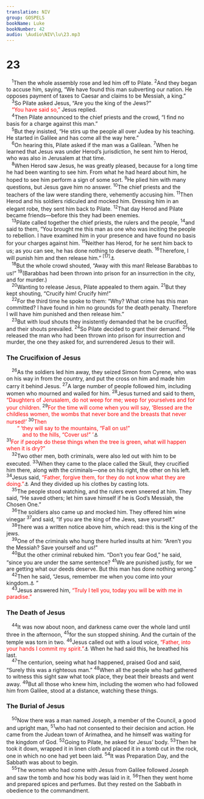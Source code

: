 ```yaml
---
translation: NIV
group: GOSPELS
bookName: Luke 
bookNumber: 42
audio: \Audio\NIV\lu\23.mp3
---
```


<div class="title"><h1>23</h1></div>
<span class="verse lu_23_1"> <sup>1</sup>Then the whole assembly rose and led him off to Pilate. </span>
<span class="verse lu_23_2"><sup>2</sup>And they began to accuse him, saying, “We have found this man subverting our nation. He opposes payment of taxes to Caesar and claims to be Messiah, a king.” <br/></span>
<span class="verse lu_23_3"> <sup>3</sup>So Pilate asked Jesus, “Are you the king of the Jews?” <br/> <font color="red">“You have said so,”</font> Jesus replied. <br/></span>
<span class="verse lu_23_4"> <sup>4</sup>Then Pilate announced to the chief priests and the crowd, “I find no basis for a charge against this man.” <br/></span>
<span class="verse lu_23_5"> <sup>5</sup>But they insisted, “He stirs up the people all over Judea by his teaching. He started in Galilee and has come all the way here.” <br/></span>
<span class="verse lu_23_6"> <sup>6</sup>On hearing this, Pilate asked if the man was a Galilean. </span>
<span class="verse lu_23_7"><sup>7</sup>When he learned that Jesus was under Herod’s jurisdiction, he sent him to Herod, who was also in Jerusalem at that time. <br/></span>
<span class="verse lu_23_8"> <sup>8</sup>When Herod saw Jesus, he was greatly pleased, because for a long time he had been wanting to see him. From what he had heard about him, he hoped to see him perform a sign of some sort. </span>
<span class="verse lu_23_9"><sup>9</sup>He plied him with many questions, but Jesus gave him no answer. </span>
<span class="verse lu_23_10"><sup>10</sup>The chief priests and the teachers of the law were standing there, vehemently accusing him. </span>
<span class="verse lu_23_11"><sup>11</sup>Then Herod and his soldiers ridiculed and mocked him. Dressing him in an elegant robe, they sent him back to Pilate. </span>
<span class="verse lu_23_12"><sup>12</sup>That day Herod and Pilate became friends—before this they had been enemies. <br/></span>
<span class="verse lu_23_13"> <sup>13</sup>Pilate called together the chief priests, the rulers and the people, </span>
<span class="verse lu_23_14"><sup>14</sup>and said to them, “You brought me this man as one who was inciting the people to rebellion. I have examined him in your presence and have found no basis for your charges against him. </span>
<span class="verse lu_23_15"><sup>15</sup>Neither has Herod, for he sent him back to us; as you can see, he has done nothing to deserve death. </span>
<span class="verse lu_23_16"><sup>16</sup>Therefore, I will punish him and then release him.” </span>
<span class="verse lu_23_17"><sup>[17]</sup><a data-toggle="tooltip" data-placement="bottom" title="Some manuscripts include here words similar to Matt. 27:15 and Mark 15:6.">⚓</a><br/></span>
<span class="verse lu_23_18"> <sup>18</sup>But the whole crowd shouted, “Away with this man! Release Barabbas to us!” </span>
<span class="verse lu_23_19"><sup>19</sup>(Barabbas had been thrown into prison for an insurrection in the city, and for murder.) <br/></span>
<span class="verse lu_23_20"> <sup>20</sup>Wanting to release Jesus, Pilate appealed to them again. </span>
<span class="verse lu_23_21"><sup>21</sup>But they kept shouting, “Crucify him! Crucify him!” <br/></span>
<span class="verse lu_23_22"> <sup>22</sup>For the third time he spoke to them: “Why? What crime has this man committed? I have found in him no grounds for the death penalty. Therefore I will have him punished and then release him.” <br/></span>
<span class="verse lu_23_23"> <sup>23</sup>But with loud shouts they insistently demanded that he be crucified, and their shouts prevailed. </span>
<span class="verse lu_23_24"><sup>24</sup>So Pilate decided to grant their demand. </span>
<span class="verse lu_23_25"><sup>25</sup>He released the man who had been thrown into prison for insurrection and murder, the one they asked for, and surrendered Jesus to their will. <br/></span>
<div class="title"><h3>The Crucifixion of Jesus </h3></div>
<span class="verse lu_23_26"> <sup>26</sup>As the soldiers led him away, they seized Simon from Cyrene, who was on his way in from the country, and put the cross on him and made him carry it behind Jesus. </span>
<span class="verse lu_23_27"><sup>27</sup>A large number of people followed him, including women who mourned and wailed for him. </span>
<span class="verse lu_23_28"><sup>28</sup>Jesus turned and said to them, <font color="red">“Daughters of Jerusalem, do not weep for me; weep for yourselves and for your children.</font></span>
<span class="verse lu_23_29"><sup>29</sup><font color="red">For the time will come when you will say, ‘Blessed are the childless women, the wombs that never bore and the breasts that never nursed!’</font></span>
<span class="verse lu_23_30"><sup>30</sup><font color="red">Then </font><br/>  <font color="red">“ ‘they will say to the mountains, “Fall on us!” </font><br/>   <font color="red">and to the hills, “Cover us!” ’</font><a data-toggle="tooltip" data-placement="bottom" title=" 23:30 Hosea 10:8 ">⚓</a><br/></span>
<span class="verse lu_23_31"><sup>31</sup><font color="red">For if people do these things when the tree is green, what will happen when it is dry?”</font><br/></span>
<span class="verse lu_23_32"> <sup>32</sup>Two other men, both criminals, were also led out with him to be executed. </span>
<span class="verse lu_23_33"><sup>33</sup>When they came to the place called the Skull, they crucified him there, along with the criminals—one on his right, the other on his left. </span>
<span class="verse lu_23_34"><sup>34</sup>Jesus said, <font color="red">“Father, forgive them, for they do not know what they are doing.”</font><a data-toggle="tooltip" data-placement="bottom" title="Some early manuscripts do not have this sentence.">⚓</a> And they divided up his clothes by casting lots. <br/></span>
<span class="verse lu_23_35"> <sup>35</sup>The people stood watching, and the rulers even sneered at him. They said, “He saved others; let him save himself if he is God’s Messiah, the Chosen One.” <br/></span>
<span class="verse lu_23_36"> <sup>36</sup>The soldiers also came up and mocked him. They offered him wine vinegar </span>
<span class="verse lu_23_37"><sup>37</sup>and said, “If you are the king of the Jews, save yourself.” <br/></span>
<span class="verse lu_23_38"> <sup>38</sup>There was a written notice above him, which read: this is the king of the jews. <br/></span>
<span class="verse lu_23_39"> <sup>39</sup>One of the criminals who hung there hurled insults at him: “Aren’t you the Messiah? Save yourself and us!” <br/></span>
<span class="verse lu_23_40"> <sup>40</sup>But the other criminal rebuked him. “Don’t you fear God,” he said, “since you are under the same sentence? </span>
<span class="verse lu_23_41"><sup>41</sup>We are punished justly, for we are getting what our deeds deserve. But this man has done nothing wrong.” <br/></span>
<span class="verse lu_23_42"> <sup>42</sup>Then he said, “Jesus, remember me when you come into your kingdom.<a data-toggle="tooltip" data-placement="bottom" title="Some manuscripts come with your kingly power">⚓</a> ” <br/></span>
<span class="verse lu_23_43"> <sup>43</sup>Jesus answered him, <font color="red">“Truly I tell you, today you will be with me in paradise.”</font><br/></span>
<div class="title"><h3>The Death of Jesus </h3></div>
<span class="verse lu_23_44"> <sup>44</sup>It was now about noon, and darkness came over the whole land until three in the afternoon, </span>
<span class="verse lu_23_45"><sup>45</sup>for the sun stopped shining. And the curtain of the temple was torn in two. </span>
<span class="verse lu_23_46"><sup>46</sup>Jesus called out with a loud voice, <font color="red">“Father, into your hands I commit my spirit.”</font><a data-toggle="tooltip" data-placement="bottom" title="Psalm 31:5">⚓</a> When he had said this, he breathed his last. <br/></span>
<span class="verse lu_23_47"> <sup>47</sup>The centurion, seeing what had happened, praised God and said, “Surely this was a righteous man.” </span>
<span class="verse lu_23_48"><sup>48</sup>When all the people who had gathered to witness this sight saw what took place, they beat their breasts and went away. </span>
<span class="verse lu_23_49"><sup>49</sup>But all those who knew him, including the women who had followed him from Galilee, stood at a distance, watching these things. <br/></span>
<div class="title"><h3>The Burial of Jesus </h3></div>
<span class="verse lu_23_50"> <sup>50</sup>Now there was a man named Joseph, a member of the Council, a good and upright man, </span>
<span class="verse lu_23_51"><sup>51</sup>who had not consented to their decision and action. He came from the Judean town of Arimathea, and he himself was waiting for the kingdom of God. </span>
<span class="verse lu_23_52"><sup>52</sup>Going to Pilate, he asked for Jesus’ body. </span>
<span class="verse lu_23_53"><sup>53</sup>Then he took it down, wrapped it in linen cloth and placed it in a tomb cut in the rock, one in which no one had yet been laid. </span>
<span class="verse lu_23_54"><sup>54</sup>It was Preparation Day, and the Sabbath was about to begin. <br/></span>
<span class="verse lu_23_55"> <sup>55</sup>The women who had come with Jesus from Galilee followed Joseph and saw the tomb and how his body was laid in it. </span>
<span class="verse lu_23_56"><sup>56</sup>Then they went home and prepared spices and perfumes. But they rested on the Sabbath in obedience to the commandment. <br/></span>
